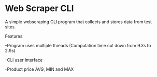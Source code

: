 # Web Scraper CLI

A simple webscraping CLI program that collects and stores data from test sites.


Features:

-Program uses multiple threads (Computation time cut down from 9.3s to 2.9s)

-CLI user interface 

-Product price AVG, MIN and MAX
